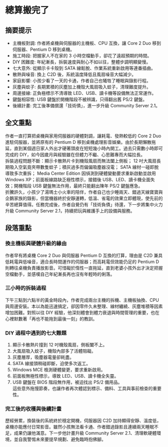 # 總算搬完了

## 摘要提示
- 主機板對調: 作者將桌機與伺服器的主機板、CPU 互換，讓 Core 2 Duo 移到伺服器、Pentium D 移到桌機。  
- 施工時段: 把握家人不在家的 3 小時空檔動手，卻花了遠超預期的時間。  
- DIY 困難度: 年紀漸長，拆裝速度與耐心不如以往，整體步調明顯變慢。  
- 七大意外: 從顯示卡卡殼到 SATA 線鬆脫、作業系統重新啟用等連番插曲。  
- 散熱與噪音: 換上 C2D 後，系統溫度降低且風扇噪音大幅減少。  
- 家庭影響: 小孩少看了一天的卡通，作者自己也犧牲了睡眠與錄影行程。  
- 灰塵與蚊子: 長期累積的灰塵加上機殼大風扇吸入蚊子，清理難度提升。  
- 周邊接線: 正負極標示不清導致 LED、USB、讀卡機等設備無法正常運作。  
- 鍵盤相容性: USB 鍵盤於開機階段不被辨識，只得翻出舊 PS/2 鍵盤。  
- 後續計畫: 完工後準備償還「技術債」，進一步升級 Community Server 2.1。

## 全文重點
作者一直打算把桌機與家用伺服器的硬體對調，讓耗電、發熱較低的 Core 2 Duo 進駐伺服器，並將原有的 Pentium D 移到桌機處理影音娛樂。由於長期懶散拖延，直到某個週日家人外出才硬著頭皮在短短幾小時內開工。過去只需數小時即可完成的 DIY，如今因歲月與經驗雖在但體力不繼、心思難專而大幅拉長。  
拆裝過程問題不斷：顯示卡散熱片卡到機殼風扇而無法闔上側板； 12 吋大風扇長期吸入空氣竟夾帶數隻蚊子；積灰過多而偏偏吸塵器沒電； SATA 線材一碰即脫導致多次重拆； Media Center Edition 因偵測到硬體變動要求重新啟動並啟用 Windows XP；前面板線路缺乏極性標示，接錯後 USB、LED、讀卡機全面失效；開機階段 USB 鍵盤無法作用，最終只能翻出陳年 PS/2 鍵盤應急。  
折騰許久，小孩少了湯瑪士小火車的陪伴，作者自己也少睡兩天、錯過天線寶寶與企鵝家族的錄影，但當機器終於安靜運轉，低溫、省電的效果立即體現，使先前的辛苦總算值得。任務完成後，作者自覺仍有「技術負債」待還，下一步將集中火力升級 Community Server 2.1，持續把玩與維護手上的設備與服務。  

## 段落重點
### 換主機板與硬體升級的緣由
作者早有將桌機 Core 2 Duo 與伺服器 Pentium D 互換的打算，理由是 C2D 兼具低耗電與低噪音，適合長時間運作的伺服器；而高耗電但效能仍足的 Pentium D 則轉往桌機負責播放影音。可惜礙於惰性一直拖延，直到老婆小孩外出才決定把握空檔動手，並感嘆自己年紀漸長再也沒有年輕時的俐落。

### 三小時的拆裝過程
下午三點到六點半的黃金時段內，作者完成兩台主機的拆機、主機板抽換、CPU 與周邊安裝。本以為能迅速搞定，卻因零件久未整理、線材纏繞、灰塵堆積等因素增加困難。對照以往 DIY 經驗，他深刻體會到體力衰退與時間管理的重要，也在心裡默數著「再也不能拖到最後一刻」的教訓。

### DIY 過程中遇到的七大難題
1. 顯示卡散熱片撞到 12 吋機殼風扇，側板闔不上。  
2. 大風扇吸入蚊子，機殼內部多了活體阻礙。  
3. 灰塵層厚，吸塵器電量卻耗盡。  
4. SATA 線接頭稍碰即斷，迫使多次返工。  
5. Windows MCE 檢測硬體變更，要求重新啟用。  
6. 前面板無極性標示，導致 LED、USB、讀卡機全失靈。  
7. USB 鍵盤在 BIOS 階段無作用，被迫找出 PS/2 備用品。  
這些意外拖慢節奏，也讓作者再次體認到標示、備料、工具與事前檢查的重要性。

### 完工後的收穫與後續計畫
歷經勞累，換裝後的系統終於穩定開機，伺服器因 C2D 加持顯得安靜、溫度低，桌機亦能應付日常影音。雖然小孩無法看卡通、作者錯過錄影且連續兩天睡眠不足，成果仍讓他滿意。下一步他計畫升級 Community Server 2.1、清理軟硬體環境，並自我警惕未來要提早規劃、避免臨時抱佛腳。